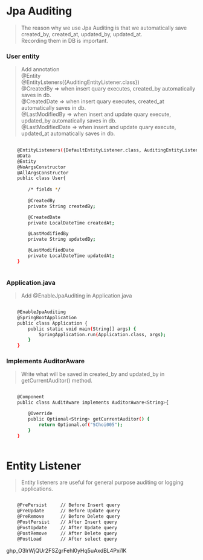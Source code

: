 # Jpa Auditing
> The reason why we use Jpa Auditing is that we automatically save created_by, created_at, updated_by, updated_at. <br/>
Recording them in DB is important.

### User entity 
> Add annotation <br/>
@Entity <br/>
@EntityLsteners({AuditingEntityListener.class}) <br/>
@CreatedBy          => when insert quary executes, created_by automatically saves in db.  <br/>
@CreatedDate        => when insert quary executes, created_at automatically saves in db.  <br/>
@LastModifiedBy     => when insert and update quary execute, updated_by automatically saves in db. <br/>
@LastModifiedDate   => when insert and update quary execute, updated_at automatically saves in db.

```bash
    
    @EntityListeners({DefaultEntityListener.class, AuditingEntityListener.class})
    @Data
    @Entity
    @NoArgsConstructor
    @AllArgsConstructor
    public class User{
        
        /* fields */
        
        @CreatedBy
        private String createdBy;

        @CreatedDate
        private LocalDateTime createdAt;

        @LastModifiedBy
        private String updatedBy;

        @LastModifiedDate
        private LocalDateTime updatedAt;
    }
    
```
### Application.java
> Add @EnableJpaAuditing in Application.java

```bash

    @EnableJpaAuditing
    @SpringBootApplication
    public class Application {
        public static void main(String[] args) {
            SpringApplication.run(Application.class, args);
        }
    }

```

### Implements AuditorAware
> Write what will be saved in created_by and updated_by in getCurrentAuditor() method.

```bash

    @Component
    public class AuditAware implements AuditorAware<String>{

        @Override
        public Optional<String> getCurrentAuditor() {
            return Optional.of("SChoi005");
        }
    }
    
```


# Entity Listener
> Entity listeners are useful for general purpose auditing or logging applications.

```bash

    @PrePersist     // Before Insert query 
    @PreUpdate      // Before Update query 
    @PreRemove      // Before Delete query 
    @PostPersist    // After Insert query 
    @PostUpdate     // After Update query 
    @PostRemove     // After Delete query 
    @PostLoad       // After select query 

```


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